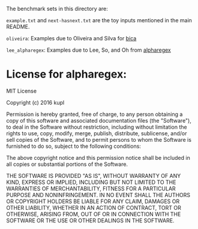 The benchmark sets in this directory are:

`example.txt` and `next-hasnext.txt` are the toy inputs mentioned in the main
README.

`oliveira`: Examples due to Oliveira and Silva for
[bica](https://link.springer.com/article/10.1023/A:1010828029885)

`lee_alpharegex`: Examples due to Lee, So, and Oh from
[alpharegex](https://github.com/kupl/AlphaRegexPublic)

License for alpharegex:
=======================
MIT License

Copyright (c) 2016 kupl

Permission is hereby granted, free of charge, to any person obtaining a copy
of this software and associated documentation files (the "Software"), to deal
in the Software without restriction, including without limitation the rights
to use, copy, modify, merge, publish, distribute, sublicense, and/or sell
copies of the Software, and to permit persons to whom the Software is
furnished to do so, subject to the following conditions:

The above copyright notice and this permission notice shall be included in all
copies or substantial portions of the Software.

THE SOFTWARE IS PROVIDED "AS IS", WITHOUT WARRANTY OF ANY KIND, EXPRESS OR
IMPLIED, INCLUDING BUT NOT LIMITED TO THE WARRANTIES OF MERCHANTABILITY,
FITNESS FOR A PARTICULAR PURPOSE AND NONINFRINGEMENT. IN NO EVENT SHALL THE
AUTHORS OR COPYRIGHT HOLDERS BE LIABLE FOR ANY CLAIM, DAMAGES OR OTHER
LIABILITY, WHETHER IN AN ACTION OF CONTRACT, TORT OR OTHERWISE, ARISING FROM,
OUT OF OR IN CONNECTION WITH THE SOFTWARE OR THE USE OR OTHER DEALINGS IN THE
SOFTWARE.
